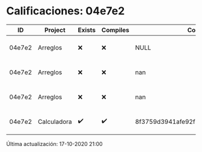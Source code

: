 # Calificaciones: 04e7e2
|ID|Project|Exists|Compiles|CommitHash|CommitDate|CheckDate|Comments|
|-|-|-|-|-|-|-|-|
|04e7e2|Arreglos|❌|❌|NULL|NULL|17-10-2020 21:00:34|No se encontró el archivo en PracticasComputacionI/Arreglos/Arreglos.cpp|
|04e7e2|Arreglos|❌|❌|nan|nan|16-10-2020 21:01:29|No se encontró el archivo en PracticasComputacionI/Arreglos/Arreglos.cpp|
|04e7e2|Arreglos|❌|❌|nan|nan|15-10-2020 21:24:16|No se encontró el archivo en PracticasComputacionI/Arreglos/Arreglos.cpp|
|04e7e2|Calculadora|✔️|✔️|8f3759d3941afe92f7b5bf62ba6440d44ef454cf|14-10-2020 23:12:07|15-10-2020 21:24:12|nan|

Última actualización: 17-10-2020 21:00